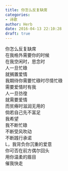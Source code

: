 ```yaml
---  
title: 你怎么反复缺席  
categories:  
- 诗歌  
author: Herb  
date: 2016-04-13 22:10:28  
draft: true
---  
```

你怎么反复缺席  
在我格外需要你的时候  
在我空闲时，思念时    
人一旦忙碌  
就搁置爱情  
我期待你需要忙碌时尽情忙碌  
需要爱情时有我    
人一旦彷徨  
就需要爱情  
而贫瘠时滋润无用的  
倘若自己先不富足    
我希望  
我不断忙碌  
不断受风吹动  
不断践行承诺    
L，我背负你沉重的爱意  
你可否在前方偶尔回头  
用你温柔的眉目  
催我快走